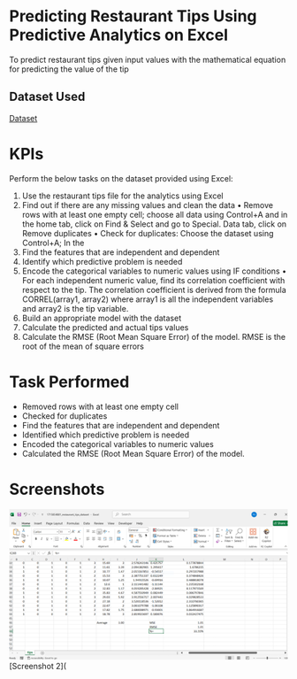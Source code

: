 # Predicting Restaurant Tips Using Predictive Analytics on Excel
To predict restaurant tips given input values with the mathematical equation for predicting the value of the tip

## Dataset Used
 [Dataset](https://github.com/Prince-git-page/Data_Analyst_Projects/blob/main/1715854881_restaurant_tips_dataset.xlsx)

# KPIs
 Perform the below tasks on the dataset provided using Excel:
 1. Use the restaurant tips file for the analytics using Excel
 2. Find out if there are any missing values and clean the data
 • Remove rows with at least one empty cell; choose all data using 
Control+A and in the home tab, click on Find & Select and go to 
Special.
 Data tab, click on Remove duplicates
 • Check for duplicates: Choose the dataset using Control+A; In the 
3. Find the features that are independent and dependent
 4. Identify which predictive problem is needed
 5. Encode the categorical variables to numeric values using IF conditions
 • For each independent numeric value, find its correlation 
coefficient with respect to the tip. The correlation coefficient is 
derived from the formula CORREL(array1, array2) where array1 is 
all the independent variables and array2 is the tip variable.
 6. Build an appropriate model with the dataset
 7. Calculate the predicted and actual tips values
 8. Calculate the RMSE (Root Mean Square Error) of the model. RMSE is the 
root of the mean of square errors

# Task Performed
 -  Removed rows with at least one empty cell
 -  Checked for duplicates
 -  Find the features that are independent and dependent
 -  Identified which predictive problem is needed
 -  Encoded the categorical variables to numeric values
 -  Calculated the RMSE (Root Mean Square Error) of the model.

# Screenshots

![Screenshot 1](https://github.com/Prince-git-page/Data_Analyst_Projects/blob/main/Screenshot%201.png)
[Screenshot 2](
